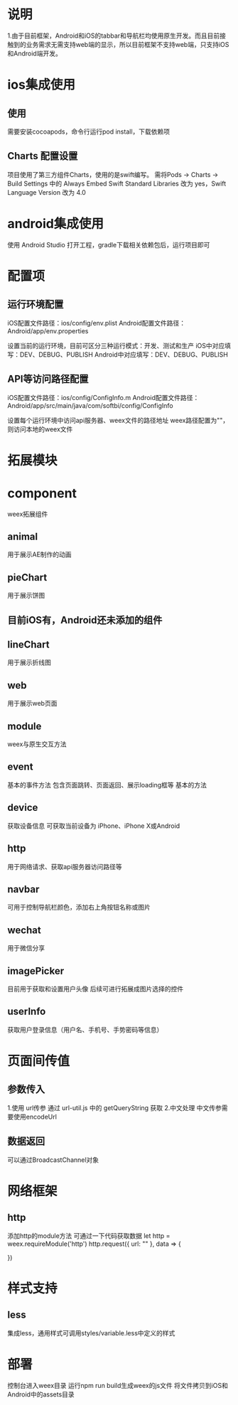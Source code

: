 # 说明
1.由于目前框架，Android和iOS的tabbar和导航栏均使用原生开发。而且目前接触到的业务需求无需支持web端的显示，所以目前框架不支持web端，只支持iOS和Android端开发。

# ios集成使用
## 使用
需要安装cocoapods，命令行运行pod install，下载依赖项

## Charts 配置设置
项目使用了第三方组件Charts，使用的是swift编写。
需将Pods -> Charts -> Build Settings 中的 Always Embed Swift Standard Libraries 改为 yes，Swift Language Version 改为 4.0

# android集成使用
使用 Android Studio 打开工程，gradle下载相关依赖包后，运行项目即可

# 配置项
## 运行环境配置
iOS配置文件路径：ios/config/env.plist
Android配置文件路径： Android/app/env.properties

设置当前的运行环境，目前可区分三种运行模式：开发、测试和生产
iOS中对应填写：DEV、DEBUG、PUBLISH
Android中对应填写：DEV、DEBUG、PUBLISH

## API等访问路径配置
iOS配置文件路径：ios/config/ConfigInfo.m
Android配置文件路径：Android/app/src/main/java/com/softbi/config/ConfigInfo

设置每个运行环境中访问api服务器、weex文件的路径地址
weex路径配置为""，则访问本地的weex文件

# 拓展模块
# component
weex拓展组件
## animal
用于展示AE制作的动画
## pieChart
用于展示饼图

## 目前iOS有，Android还未添加的组件
## lineChart
用于展示折线图
## web
用于展示web页面

## module
weex与原生交互方法
## event
基本的事件方法
包含页面跳转、页面返回、展示loading框等 基本的方法
## device
获取设备信息
可获取当前设备为 iPhone、iPhone X或Android
## http
用于网络请求、获取api服务器访问路径等
## navbar
可用于控制导航栏颜色，添加右上角按钮名称或图片
## wechat
用于微信分享
## imagePicker
目前用于获取和设置用户头像
后续可进行拓展成图片选择的控件
## userInfo
获取用户登录信息（用户名、手机号、手势密码等信息）

# 页面间传值
## 参数传入
1.使用 url传参
通过 url-util.js 中的 getQueryString 获取
2.中文处理
中文传参需要使用encodeUrl
## 数据返回
可以通过BroadcastChannel对象

# 网络框架
## http
添加http的module方法
可通过一下代码获取数据
let http = weex.requireModule('http')
http.request({
    url: ""
}, data => {

})

# 样式支持
## less
集成less，通用样式可调用styles/variable.less中定义的样式

# 部署
控制台进入weex目录
运行npm run build生成weex的js文件
将文件拷贝到iOS和Android中的assets目录
